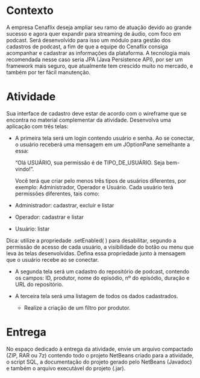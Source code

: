 # Contexto
A empresa Cenaflix deseja ampliar seu ramo de atuação devido ao grande sucesso e agora quer expandir para streaming de áudio, com foco em podcast. Será desenvolvido para isso um módulo para gestão dos cadastros de podcast, a fim de que a equipe do Cenaflix consiga acompanhar e cadastrar as informações da plataforma. A tecnologia mais recomendada nesse caso seria JPA (Java Persistence API), por ser um framework mais seguro, que atualmente tem crescido muito no mercado, e também por ter fácil manutenção.
 
# Atividade
Sua interface de cadastro deve estar de acordo com o wireframe que se encontra no material complementar da atividade.
Desenvolva uma aplicação com três telas:

   * A primeira tela será um login contendo usuário e senha. Ao se conectar, o usuário receberá uma mensagem em um JOptionPane semelhante a essa:

     “Olá USUÁRIO, sua permissão é de TIPO_DE_USUÁRIO. Seja bem-vindo!”.
     
     Você terá que criar pelo menos três tipos de usuários diferentes, por exemplo: Administrador, Operador e Usuário. Cada usuário terá permissões diferentes, tais como:

   * Administrador: cadastrar, excluir e listar
   * Operador: cadastrar e listar
   * Usuário: listar

Dica: utilize a propriedade .setEnabled( ) para desabilitar, segundo a permissão de acesso de cada usuário, a visibilidade do botão ou menu que leva às telas desenvolvidas. Defina essa propriedade junto à mensagem que o usuário recebe ao se conectar.

   * A segunda tela será um cadastro do repositório de podcast, contendo os campos: ID, produtor, nome do episódio, nº do episódio, duração e URL do repositório.
   * A terceira tela será uma listagem de todos os dados cadastrados.

     * Realize a criação de um filtro por produtor.

# Entrega
No espaço dedicado à entrega da atividade, envie um arquivo compactado (ZIP, RAR ou 7z) contendo todo o projeto NetBeans criado para a atividade, o script SQL, a documentação do projeto gerado pelo NetBeans (Javadoc) e também o arquivo executável do projeto (.jar).
